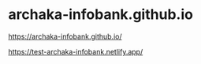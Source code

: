 # archaka-infobank.github.io

https://archaka-infobank.github.io/

https://test-archaka-infobank.netlify.app/
